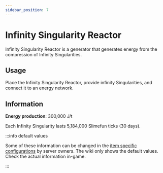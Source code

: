 ```yaml
---
sidebar_position: 7
---
```


# Infinity Singularity Reactor

Infinity Singularity Reactor is a generator that generates energy from the compression of Infinity Singularities.

## Usage

Place the Infinity Singularity Reactor, provide infinity Singularities, and connect it to an energy network.

## Information

**Energy production**: 300,000 J/t

Each Infinity Singularity lasts 5,184,000 Slimefun ticks (30 days).

:::info default values

Some of these information can be changed in the [item specific configurations](/infinity-expansion-2/config/items) by server owners. The wiki only shows the default values. Check the actual information in-game.

:::
